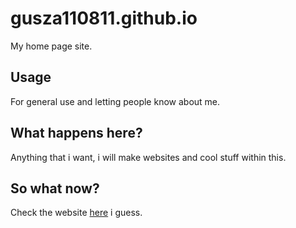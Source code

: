 # gusza110811.github.io
My home page site.

## Usage
For general use and letting people know about me.

## What happens here?
Anything that i want, i will make websites and cool stuff within this.

## So what now?
Check the website [here](https://gusza110811.github.io) i guess.

